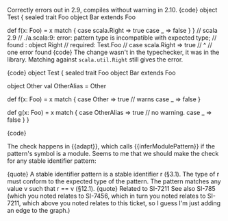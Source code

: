 Correctly errors out in 2.9, compiles without warning in 2.10.
{code}
object Test {
  sealed trait Foo
  object Bar extends Foo

  def f(x: Foo) = x match {
    case scala.Right => true
    case _           => false
  }
}
// scala 2.9
// ./a.scala:9: error: pattern type is incompatible with expected type;
//  found   : object Right
//  required: Test.Foo
//     case scala.Right => true
//                ^
// one error found
{code}
The change wasn't in the typechecker, it was in the library. Matching against `scala.util.Right` still gives the error.

{code}
object Test {
  sealed trait Foo
  object Bar extends Foo

  object Other
  val OtherAlias = Other

  def f(x: Foo) = x match {
    case Other => true // warns
    case _     => false
  }

  def g(x: Foo) = x match {
    case OtherAlias => true // no warning.
    case _          => false
  }
}

{code}

The check happens in {{adapt}}, which calls {{inferModulePattern}} if the pattern's symbol is a module. Seems to me that we should make the check for any stable identifier pattern:

{quote}
A stable identifier pattern is a stable identifier r (§3.1). The type of r must conform to the expected type of the pattern. The pattern matches any value v such that r == v (§12.1).
{quote}
Related to SI-7211
See also SI-785 (which you noted relates to SI-7456, which in turn you noted relates to SI-7211, which above you noted relates to this ticket, so I guess I'm just adding an edge to the graph.)
